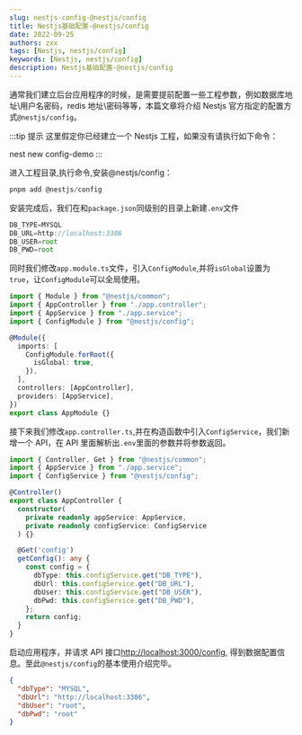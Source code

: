 ```yaml
---
slug: nestjs-config-@nestjs/config
title: Nestjs基础配置-@nestjs/config
date: 2022-09-25
authors: zxx
tags: [Nestjs, nestjs/config]
keywords: [Nestjs, nestjs/config]
description: Nestjs基础配置-@nestjs/config
---
```


通常我们建立后台应用程序的时候，是需要提前配置一些工程参数，例如数据库地址\用户名密码，redis 地址\密码等等，本篇文章将介绍 Nestjs 官方指定的配置方式`@nestjs/config`。

:::tip 提示
这里假定你已经建立一个 Nestjs 工程，如果没有请执行如下命令：

nest new config-demo
:::

进入工程目录,执行命令,安装@nestjs/config：

```ts
pnpm add @nestjs/config
```

安装完成后，我们在和`package.json`同级别的目录上新建`.env`文件

```ts title='.env' showLineNumbers
DB_TYPE=MYSQL
DB_URL=http://localhost:3306
DB_USER=root
DB_PWD=root
```

同时我们修改`app.module.ts`文件，引入`ConfigModule`,并将`isGlobal`设置为`true`，让`ConfigModule`可以全局使用。

```ts {4,8-10} title='app.module.ts' showLineNumbers
import { Module } from "@nestjs/common";
import { AppController } from "./app.controller";
import { AppService } from "./app.service";
import { ConfigModule } from "@nestjs/config";

@Module({
  imports: [
    ConfigModule.forRoot({
      isGlobal: true,
    }),
  ],
  controllers: [AppController],
  providers: [AppService],
})
export class AppModule {}
```

接下来我们修改`app.controller.ts`,并在构造函数中引入`ConfigService`，我们新增一个 API，在 API 里面解析出`.env`里面的参数并将参数返回。

```ts {3,8-10,12-21} title='app.controller.ts' showLineNumbers
import { Controller, Get } from "@nestjs/common";
import { AppService } from "./app.service";
import { ConfigService } from "@nestjs/config";

@Controller()
export class AppController {
  constructor(
    private readonly appService: AppService,
    private readonly configService: ConfigService
  ) {}

  @Get('config')
  getConfig(): any {
    const config = {
      dbType: this.configService.get("DB_TYPE"),
      dbUrl: this.configService.get("DB_URL"),
      dbUser: this.configService.get("DB_USER"),
      dbPwd: this.configService.get("DB_PWD"),
    };
    return config;
  }
}
```

启动应用程序，并请求 API 接口[http://localhost:3000/config](http://localhost:3000/config), 得到数据配置信息。至此`@nestjs/config`的基本使用介绍完毕。

```json showLineNumbers
{
  "dbType": "MYSQL",
  "dbUrl": "http://localhost:3306",
  "dbUser": "root",
  "dbPwd": "root"
}
```
